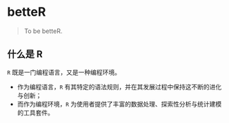 # betteR

> To be betteR.

## 什么是 R

`R` 既是一门编程语言，又是一种编程环境。

- 作为编程语言，`R` 有其特定的语法规则，并在其发展过程中保持这不断的进化与创新；
- 而作为编程环境，`R` 为使用者提供了丰富的数据处理、探索性分析与统计建模的工具套件。
